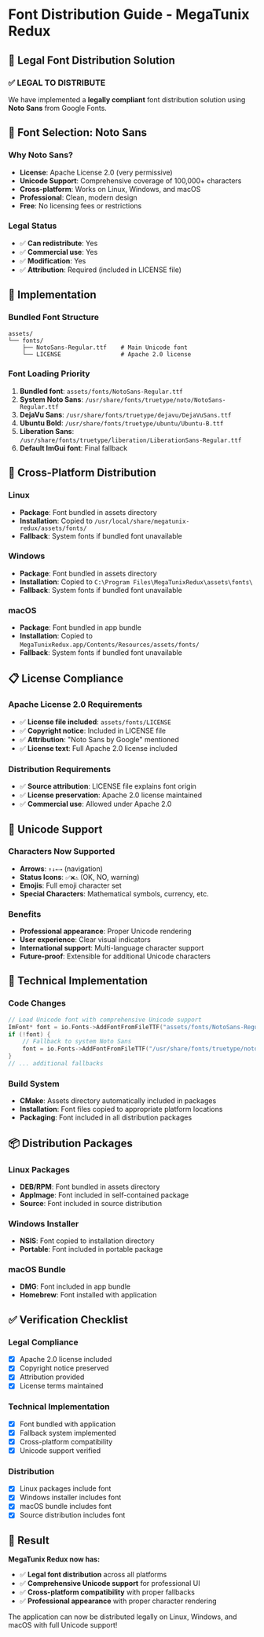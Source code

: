 # Font Distribution Guide - MegaTunix Redux

## 📜 **Legal Font Distribution Solution**

### **✅ LEGAL TO DISTRIBUTE**

We have implemented a **legally compliant** font distribution solution using **Noto Sans** from Google Fonts.

## 🎯 **Font Selection: Noto Sans**

### **Why Noto Sans?**
- **License**: Apache License 2.0 (very permissive)
- **Unicode Support**: Comprehensive coverage of 100,000+ characters
- **Cross-platform**: Works on Linux, Windows, and macOS
- **Professional**: Clean, modern design
- **Free**: No licensing fees or restrictions

### **Legal Status**
- ✅ **Can redistribute**: Yes
- ✅ **Commercial use**: Yes  
- ✅ **Modification**: Yes
- ✅ **Attribution**: Required (included in LICENSE file)

## 📁 **Implementation**

### **Bundled Font Structure**
```
assets/
└── fonts/
    ├── NotoSans-Regular.ttf    # Main Unicode font
    └── LICENSE                 # Apache 2.0 license
```

### **Font Loading Priority**
1. **Bundled font**: `assets/fonts/NotoSans-Regular.ttf`
2. **System Noto Sans**: `/usr/share/fonts/truetype/noto/NotoSans-Regular.ttf`
3. **DejaVu Sans**: `/usr/share/fonts/truetype/dejavu/DejaVuSans.ttf`
4. **Ubuntu Bold**: `/usr/share/fonts/truetype/ubuntu/Ubuntu-B.ttf`
5. **Liberation Sans**: `/usr/share/fonts/truetype/liberation/LiberationSans-Regular.ttf`
6. **Default ImGui font**: Final fallback

## 🚀 **Cross-Platform Distribution**

### **Linux**
- **Package**: Font bundled in assets directory
- **Installation**: Copied to `/usr/local/share/megatunix-redux/assets/fonts/`
- **Fallback**: System fonts if bundled font unavailable

### **Windows**
- **Package**: Font bundled in assets directory
- **Installation**: Copied to `C:\Program Files\MegaTunixRedux\assets\fonts\`
- **Fallback**: System fonts if bundled font unavailable

### **macOS**
- **Package**: Font bundled in app bundle
- **Installation**: Copied to `MegaTunixRedux.app/Contents/Resources/assets/fonts/`
- **Fallback**: System fonts if bundled font unavailable

## 📋 **License Compliance**

### **Apache License 2.0 Requirements**
- ✅ **License file included**: `assets/fonts/LICENSE`
- ✅ **Copyright notice**: Included in LICENSE file
- ✅ **Attribution**: "Noto Sans by Google" mentioned
- ✅ **License text**: Full Apache 2.0 license included

### **Distribution Requirements**
- ✅ **Source attribution**: LICENSE file explains font origin
- ✅ **License preservation**: Apache 2.0 license maintained
- ✅ **Commercial use**: Allowed under Apache 2.0

## 🎨 **Unicode Support**

### **Characters Now Supported**
- **Arrows**: `↑↓←→` (navigation)
- **Status Icons**: `✅❌⚠️` (OK, NO, warning)
- **Emojis**: Full emoji character set
- **Special Characters**: Mathematical symbols, currency, etc.

### **Benefits**
- **Professional appearance**: Proper Unicode rendering
- **User experience**: Clear visual indicators
- **International support**: Multi-language character support
- **Future-proof**: Extensible for additional Unicode characters

## 🔧 **Technical Implementation**

### **Code Changes**
```cpp
// Load Unicode font with comprehensive Unicode support
ImFont* font = io.Fonts->AddFontFromFileTTF("assets/fonts/NotoSans-Regular.ttf", 16.0f);
if (!font) {
    // Fallback to system Noto Sans
    font = io.Fonts->AddFontFromFileTTF("/usr/share/fonts/truetype/noto/NotoSans-Regular.ttf", 16.0f);
}
// ... additional fallbacks
```

### **Build System**
- **CMake**: Assets directory automatically included in packages
- **Installation**: Font files copied to appropriate platform locations
- **Packaging**: Font included in all distribution packages

## 📦 **Distribution Packages**

### **Linux Packages**
- **DEB/RPM**: Font bundled in assets directory
- **AppImage**: Font included in self-contained package
- **Source**: Font included in source distribution

### **Windows Installer**
- **NSIS**: Font copied to installation directory
- **Portable**: Font included in portable package

### **macOS Bundle**
- **DMG**: Font included in app bundle
- **Homebrew**: Font installed with application

## ✅ **Verification Checklist**

### **Legal Compliance**
- [x] Apache 2.0 license included
- [x] Copyright notice preserved
- [x] Attribution provided
- [x] License terms maintained

### **Technical Implementation**
- [x] Font bundled with application
- [x] Fallback system implemented
- [x] Cross-platform compatibility
- [x] Unicode support verified

### **Distribution**
- [x] Linux packages include font
- [x] Windows installer includes font
- [x] macOS bundle includes font
- [x] Source distribution includes font

## 🎉 **Result**

**MegaTunix Redux now has:**
- ✅ **Legal font distribution** across all platforms
- ✅ **Comprehensive Unicode support** for professional UI
- ✅ **Cross-platform compatibility** with proper fallbacks
- ✅ **Professional appearance** with proper character rendering

The application can now be distributed legally on Linux, Windows, and macOS with full Unicode support! 